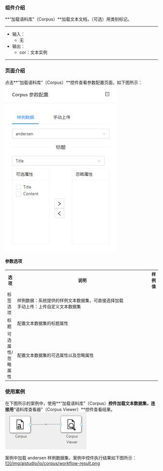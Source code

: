 ### 组件介绍
**“加载语料库”（Corpus）**加载文本文档，（可选）用类别标记。

<hr/>

- 输入：
  - 无
- 输出：
  - cor：文本实例

<hr/>


### 页面介绍
点击**“加载语料库”（Corpus）**控件查看参数配置页面，如下图所示：  
[ ![](/img/aistudio/io/corpus/param.png) ](/img/aistudio/io/corpus/param.png)

#### 参数选项
<table>
  <tr>
    <th>选项</th>
    <th width="650">说明</th>
    <th>样例值</th>
  </tr>
  <tr>
      <td>标签选项</td> 
      <td>
      样例数据：系统提供的样例文本数据集，可直接选择加载<br/>
      手动上传：上传自定义文本数据集
      </td> 
      <td></td>
  </tr>
  <tr>
      <td>标题</td> 
      <td>
      配置文本数据集的标题属性
      </td> 
      <td></td>
  </tr>
  <tr>
      <td>可选属性/忽略属性</td> 
      <td>
      配置文本数据集的可选属性以及忽略属性
      </td> 
      <td></td>
  </tr>
</table>

### 使用案例
在下图所示的案例中，使用**“加载语料库”（Corpus）**控件加载文本数据集，连接用**“语料库查看器”（Corpus Viewer）**控件查看结果。  
[ ![](/img/aistudio/io/corpus/workflow.png) ](/img/aistudio/io/corpus/workflow.png)

案例中加载 andersen 样例数据集，案例中控件执行结果如下图所示：  
[ ![](/img/aistudio/io/corpus/workflow-result.png ](/img/aistudio/io/corpus/workflow-result.png)